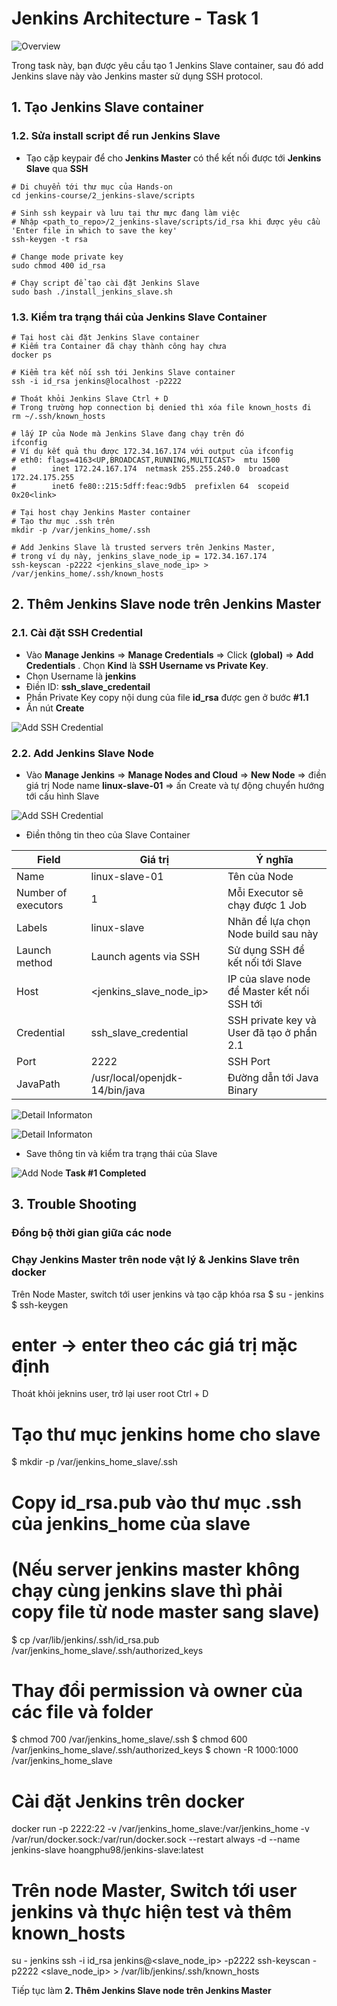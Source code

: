 # Jenkins Architecture - Task 1  

![Overview](./images/banner_1.JPG)

Trong task này, bạn được yêu cầu tạo 1 Jenkins Slave container, sau đó add Jenkins slave này vào Jenkins master sử dụng SSH protocol.  

## 1. Tạo Jenkins Slave container

### 1.2.  Sửa install script để run Jenkins Slave

- Tạo cặp keypair để cho **Jenkins Master** có thể kết nối được tới **Jenkins Slave** qua **SSH**

```/bin/bash
# Di chuyển tới thư mục của Hands-on
cd jenkins-course/2_jenkins-slave/scripts

# Sinh ssh keypair và lưu tại thư mực đang làm việc
# Nhập <path_to_repo>/2_jenkins-slave/scripts/id_rsa khi được yêu cầu 'Enter file in which to save the key'
ssh-keygen -t rsa

# Change mode private key
sudo chmod 400 id_rsa

# Chạy script để tạo cài đặt Jenkins Slave
sudo bash ./install_jenkins_slave.sh
```

### 1.3. Kiểm tra trạng thái của Jenkins Slave Container  

```/bin/bash
# Tại host cài đặt Jenkins Slave container
# Kiếm tra Container đã chạy thành công hay chưa
docker ps

# Kiểm tra kết nối ssh tới Jenkins Slave container
ssh -i id_rsa jenkins@localhost -p2222

# Thoát khỏi Jenkins Slave Ctrl + D
# Trong trường hợp connection bị denied thì xóa file known_hosts đi
rm ~/.ssh/known_hosts

# lấy IP của Node mà Jenkins Slave đang chạy trên đó
ifconfig
# Ví dụ kết quả thu được 172.34.167.174 với output của ifconfig
# eth0: flags=4163<UP,BROADCAST,RUNNING,MULTICAST>  mtu 1500
#        inet 172.24.167.174  netmask 255.255.240.0  broadcast 172.24.175.255
#        inet6 fe80::215:5dff:feac:9db5  prefixlen 64  scopeid 0x20<link>
```

```/bin/bash
# Tại host chạy Jenkins Master container
# Tạo thư mục .ssh trên
mkdir -p /var/jenkins_home/.ssh

# Add Jenkins Slave là trusted servers trên Jenkins Master, 
# trong ví dụ này, jenkins_slave_node_ip = 172.34.167.174
ssh-keyscan -p2222 <jenkins_slave_node_ip> > /var/jenkins_home/.ssh/known_hosts
```

## 2. Thêm Jenkins Slave node trên Jenkins Master

### 2.1. Cài đặt SSH Credential

- Vào **Manage Jenkins** => **Manage Credentials** => Click **(global)** => **Add Credentials** . Chọn **Kind** là **SSH Username vs Private Key**.
- Chọn Username là **jenkins**
- Điền ID: **ssh_slave_credentail**
- Phần Private Key copy nội dung của file **id_rsa** được gen ở bước **#1.1**
- Ấn nút **Create**

![Add SSH Credential](./images/slave_cred_setup.png)

### 2.2. Add Jenkins Slave Node

- Vào **Manage Jenkins** => **Manage Nodes and Cloud** => **New Node** => điền giá trị Node name **linux-slave-01** => ấn Create và tự động chuyển hướng tới cấu hình Slave

![Add SSH Credential](./images/new_node_slave.png)

- Điền thông tin theo của Slave Container

| Field | Giá trị  | Ý nghĩa|
|--|--|--|
| Name | linux-slave-01 | Tên của Node|
| Number of executors | 1 | Mỗi Executor sẽ chạy được 1 Job|
| Labels| linux-slave | Nhãn để lựa chọn Node build sau này|
| Launch method| Launch agents via SSH |Sử dụng SSH để kết nối tới Slave|
| Host| <jenkins_slave_node_ip> | IP của slave node để Master kết nối SSH tới|
| Credential | ssh_slave_credential | SSH private key và User đã tạo ở  phần 2.1 |
| Port | 2222 | SSH Port |
| JavaPath| /usr/local/openjdk-14/bin/java | Đường dẫn tới Java Binary |

![Detail Informaton](./images/new_node_slave_config_1.png)

![Detail Informaton](./images/new_node_slave_config_2.png)

- Save thông tin và kiểm tra trạng thái của Slave

![Add Node](./images/new_node_slave_done.png)
**Task #1 Completed**

## 3. Trouble Shooting

### Đồng bộ thời gian giữa các node

### Chạy Jenkins Master trên node vật lý & Jenkins Slave trên docker

Trên Node Master, switch tới user jenkins và tạo cặp khóa rsa
$ su - jenkins
$ ssh-keygen 
# enter -> enter theo các giá trị mặc định

Thoát khỏi jeknins user, trở lại user root 
Ctrl + D

# Tạo thư mục jenkins home cho slave
$ mkdir -p /var/jenkins_home_slave/.ssh

# Copy id_rsa.pub vào thư mục .ssh của jenkins_home của slave
# (Nếu server jenkins master không chạy cùng jenkins slave thì phải copy file từ node master sang slave)
$ cp /var/lib/jenkins/.ssh/id_rsa.pub /var/jenkins_home_slave/.ssh/authorized_keys

# Thay đổi permission và owner của các file và folder
$ chmod 700 /var/jenkins_home_slave/.ssh
$ chmod 600 /var/jenkins_home_slave/.ssh/authorized_keys
$ chown -R 1000:1000 /var/jenkins_home_slave

# Cài đặt Jenkins trên docker
docker run -p 2222:22 -v /var/jenkins_home_slave:/var/jenkins_home -v /var/run/docker.sock:/var/run/docker.sock --restart always -d --name jenkins-slave hoangphu98/jenkins-slave:latest

# Trên node Master, Switch tới user jenkins và thực hiện test và thêm known_hosts
su - jenkins
ssh -i id_rsa jenkins@<slave_node_ip>  -p2222
ssh-keyscan -p2222 <slave_node_ip> > /var/lib/jenkins/.ssh/known_hosts

Tiếp tục làm  **2. Thêm Jenkins Slave node trên Jenkins Master**
